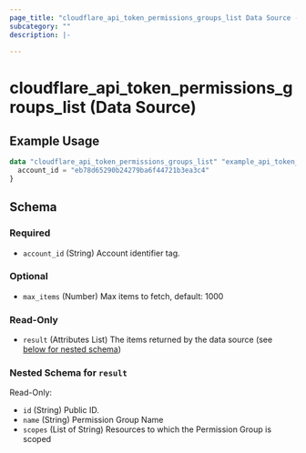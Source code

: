```yaml
---
page_title: "cloudflare_api_token_permissions_groups_list Data Source - Cloudflare"
subcategory: ""
description: |-
  
---
```


# cloudflare_api_token_permissions_groups_list (Data Source)



## Example Usage

```terraform
data "cloudflare_api_token_permissions_groups_list" "example_api_token_permissions_groups_list" {
  account_id = "eb78d65290b24279ba6f44721b3ea3c4"
}
```

<!-- schema generated by tfplugindocs -->
## Schema

### Required

- `account_id` (String) Account identifier tag.

### Optional

- `max_items` (Number) Max items to fetch, default: 1000

### Read-Only

- `result` (Attributes List) The items returned by the data source (see [below for nested schema](#nestedatt--result))

<a id="nestedatt--result"></a>
### Nested Schema for `result`

Read-Only:

- `id` (String) Public ID.
- `name` (String) Permission Group Name
- `scopes` (List of String) Resources to which the Permission Group is scoped


